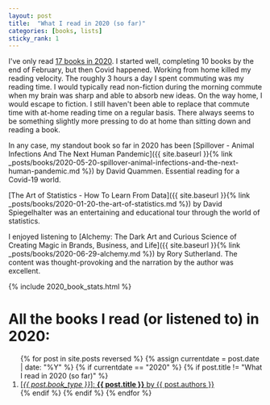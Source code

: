 ```yaml
---
layout: post
title:  "What I read in 2020 (so far)"
categories: [books, lists]
sticky_rank: 1
---
```


I've only read [17 books in 2020](#book_list). I started well, completing 10 books by the end of February, but then Covid happened. Working from home killed my reading velocity. The roughly 3 hours a day I spent commuting was my reading time. I would typically read non-fiction during the morning commute when my brain was sharp and able to absorb new ideas. On the way home, I would escape to fiction. I still haven't been able to replace that commute time with at-home reading time on a regular basis. There always seems to be something slightly more pressing to do at home than sitting down and reading a book.

In any case, my standout book so far in 2020 has been [Spillover - Animal Infections And The Next Human Pandemic]({{ site.baseurl }}{% link _posts/books/2020-05-20-spillover-animal-infections-and-the-next-human-pandemic.md %}) by David Quammen. Essential reading for a Covid-19 world.

[The Art of Statistics - How To Learn From Data]({{ site.baseurl }}{% link _posts/books/2020-01-20-the-art-of-statistics.md %}) by David Spiegelhalter was an entertaining and educational tour through the world of statistics.

I enjoyed listening to [Alchemy: The Dark Art and Curious Science of Creating Magic in Brands, Business, and Life]({{ site.baseurl }}{% link _posts/books/2020-06-29-alchemy.md %}) by Rory Sutherland. The content was thought-provoking and the narration by the author was excellent.

{% include 2020_book_stats.html %}

<div id="book_list">
<h1 id="y2020">All the books I read (or listened to) in 2020:</h1>
<ol>
{% for post in site.posts reversed %}
  {% assign currentdate = post.date | date: "%Y" %}
  {% if currentdate == "2020" %}
    {% if post.title != "What I read in 2020 (so far)" %}
      <li>
        <a href="{{ post.url }}">
          [<em>{{ post.book_type }}</em>]: <strong>{{ post.title }}</strong> by {{ post.authors }}
        </a>
      </li>
    {% endif %}
  {% endif %}
{% endfor %}  
</ol>
</div>
